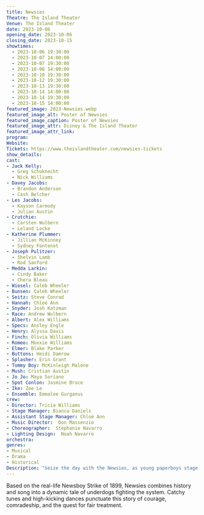 ```yaml
---
title: Newsies
Theatre: The Island Theater
Venue: The Island Theater
date: 2023-10-06
opening_date: 2023-10-06
closing_date: 2023-10-15
showtimes:
  - 2023-10-06 19:30:00
  - 2023-10-07 14:00:00
  - 2023-10-07 19:30:00
  - 2023-10-08 14:00:00
  - 2023-10-10 19:30:00
  - 2023-10-12 19:30:00
  - 2023-10-13 19:30:00
  - 2023-10-14 14:00:00
  - 2023-10-14 19:30:00
  - 2023-10-15 14:00:00
featured_image: 2023-Newsies.webp
featured_image_alt: Poster of Newsies
featured_image_caption: Poster of Newsies
featured_image_attr: Disney & The Island Theater
featured_image_attr_link: 
program:
Website: 
Tickets: https://www.theislandtheater.com/newsies-tickets
show_details: 
cast:
- Jack Kelly:
  - Greg Schuknecht
  - Nick Williams
- Davey Jacobs:
  - Brandon Anderson
  - Cash Belcher
- Les Jacobs:
  - Kayson Carmody
  - Julian Austin
- Crutchie:
  - Carsten Wulbern
  - Leland Locke
- Katherine Plummer:
  - Jillian McKinney
  - Sydney Fontenot
- Joseph Pulitzer:
  - Shelvin Lamb
  - Rod Sanford
- Medda Larkin:
  - Cindy Baker
  - Chera Bleau
- Wiesel: Caleb Wheeler
- Bunsen: Caleb Wheeler
- Seitz: Steve Conrad  
- Hannah: Chloé Ann  
- Snyder: Josh Katzman  
- Race: Andrew Wulbern  
- Albert: Alex Williams  
- Specs: Ansley Engle  
- Henry: Alyssa Davis  
- Finch: Olivia Williams  
- Romeo: Moxxie Williams  
- Elmer: Blake Parker  
- Buttons: Heidi Damrow  
- Splasher: Erin Grant  
- Tommy Boy: McKinleigh Malone  
- Mush: Cristian Austin 
- Jo Jo: Maya Soriano  
- Spot Conlon: Jasmine Bruce  
- Ike: Zoe Le  
- Ensemble: Emmalee Gurganus
crew:
- Director: Tricia Williams
- Stage Manager: Bianca Daniels
- Assistant Stage Manager: Chloé Ann
- Music Director:  Don Massenzio
- Choreographer:  Stephanie Navarro
- Lighting Design:  Noah Navarro
orchestra:
genres: 
- Musical
- Drama
- Historical
Description: "Seize the day with the Newsies, as young paperboys stage a strike against media moguls in this high-energy musical."
---
```

Based on the real-life Newsboy Strike of 1899, Newsies combines history and song into a dynamic tale of underdogs fighting the system. Catchy tunes and high-kicking dances punctuate this story of courage, comradeship, and the quest for fair treatment.